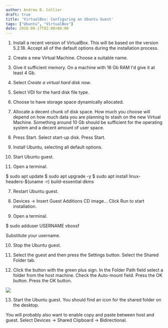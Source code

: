 ```yaml
---
author: Andrew B. Collier
draft: true
title: 'VirtualBox: Configuring an Ubuntu Guest'
tags: ["Ubuntu", "VirtualBox"]
date: 2018-09-17T02:00+00:00
---
```


1. Install a recent version of VirtualBox. This will be based on the version 5.2.18. Accept all of the default options during the installation process.

2. Create a new Virtual Machine. Choose a suitable name.

2. Give it sufficient memory. On a machine with 16 Gb RAM I'd give it at least 4 Gb.

2. Select *Create a virtual hard disk now*.

2. Select VDI for the hard disk file type.

2. Choose to have storage space dynamically allocated.

2. Allocate a decent chunk of disk space. How much you choose will depend on how much data you are planning to stash on the new Virtual Machine. Something around 10 Gb should be sufficient for the operating system and a decent amount of user space.

3. Press Start. Select start-up disk. Press Start.

4. Install Ubuntu, selecting all default options.

5. Start Ubuntu guest.

6. Open a terminal.

$ sudo apt update
$ sudo apt upgrade -y
$ sudo apt install linux-headers-$(uname -r) build-essential dkms

7. Restart Ubuntu guest.

8. Devices -> Insert Guest Additions CD image... Click Run to start installation.

9. Open a terminal.

$ sudo adduser USERNAME vboxsf

Substitute your username.

10. Stop the Ubuntu guest.

11. Select the guest and then press the Settings button. Select the Shared Folder tab.

12. Click the button with the green plus sign. In the Folder Path field select a folder from the host machine. Check the Auto-mount field. Press the OK button. Press the OK button.

![](/img/2018/09/virtualbox-shared-folder.png)

13. Start the Ubuntu guest. You should find an icon for the shared folder on the desktop.

You will probably also want to enable copy and paste between host and guest. Select Devices -> Shared Clipboard -> Bidirectional.